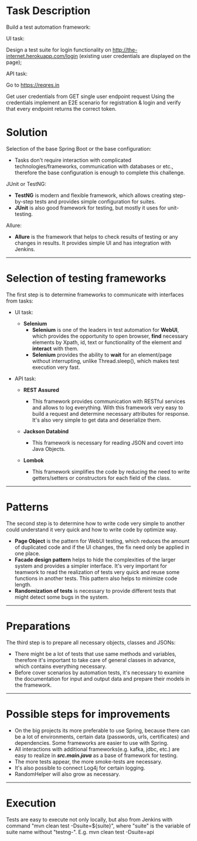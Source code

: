 # Task Description
Build a test automation framework:

UI task:

Design a test suite for login functionality on http://the-internet.herokuapp.com/login (existing user credentials are displayed on the page);

API task:

Go to https://reqres.in

Get user credentials from GET single user endpoint request
Using the credentials implement an E2E scenario for registration & login and verify that every endpoint returns the correct token.

# Solution
Selection of the base
Spring Boot or the base configuration:
- Tasks don't require interaction with complicated technologies/frameworks, communication with databases or etc., 
therefore the base configuration is enough to complete this challenge.

JUnit or TestNG:
- **TestNG** is modern and flexible framework, which allows creating step-by-step tests and
  provides simple configuration for suites. 
- **JUnit** is also good framework for testing, but mostly it uses for unit-testing.

Allure:
- **Allure** is the framework that helps to check results of testing or any changes in results. 
It provides simple UI and has integration with Jenkins.
---
# Selection of testing frameworks
The first step is to determine frameworks to communicate with interfaces from tasks:
- UI task: 
  - **Selenium**
    - **Selenium** is one of the leaders in test automation for **WebUI**, which provides the opportunity to open browser,
      **find** necessary elements by Xpath, id, text or functionality of the element and **interact** with them.
    - **Selenium** provides the ability to **wait** for an element/page without interrupting, unlike Thread.sleep(), which
      makes test execution very fast.
    
- API task: 
  - **REST Assured**
    - This framework provides communication with RESTful services and allows to log everything. With this framework
    very easy to build a request and determine necessary attributes for response. It's also very simple to get 
    data and deserialize them.
    
  - **Jackson Databind**
    - This framework is necessary for reading JSON and covert into Java Objects.
  - **Lombok**
    - This framework simplifies the code by reducing the need to write getters/setters or constructors for each field of the class.
---
# Patterns
The second step is to determine how to write code very simple to another could understand it very quick and how to write code by optimize way.
- **Page Object** is the pattern for WebUI testing, which reduces the amount of duplicated code and if the UI changes, the fix need only be applied in one place.
- **Facade design pattern** helps to hide the complexities of the larger system and provides a simpler interface.
  It's very important for teamwork to read the realization of tests very quick and reuse some functions in another tests.
  This pattern also helps to minimize code length.
- **Randomization of tests** is necessary to provide different tests that might detect some bugs in the system.
---
# Preparations
The third step is to prepare all necessary objects, classes and JSONs:
- There might be a lot of tests that use same methods and variables, therefore it's important to take care of 
  general classes in advance, which contains everything necessary.
- Before cover scenarios by automation tests, it's necessary to examine the documentation for input and output data and 
  prepare their models in the framework.

---
# Possible steps for improvements
- On the big projects its more preferable to use Spring, because there can be a lot of environments,
  certain data (passwords, urls, certificates) and dependencies. Some frameworks are easier to use with Spring.
- All interactions with additional frameworks(e.g. kafka, jdbc, etc.) are easy to realize in ***src.main.java*** as a
  base of framework for testing.
- The more tests appear, the more smoke-tests are necessary.
- It's also possible to connect Log4j for certain logging.
- RandomHelper will also grow as necessary.
---
# Execution
Tests are easy to execute not only locally, but also from Jenkins with command "mvn clean test -Dsuite=${suite}", where
"suite" is the variable of suite name without "testng-". E.g. mvn clean test -Dsuite=api
